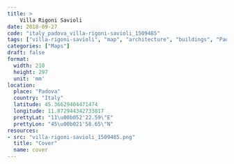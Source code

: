 ```yaml
---
title: > 
    Villa Rigoni Savioli
date: 2018-09-27
code: "italy_padova_villa-rigoni-savioli_1509485"
tags: ["villa-rigoni-savioli", "map", "architecture", "buildings", "Padova", "Italy"]
categories: ["Maps"]
draft: false
format:
  width: 210
  height: 297
  unit: 'mm'
location:
  place: "Padova"
  country: "Italy"
  latitude: 45.36629404471474
  longitude: 11.872944342733817
  prettyLat: "11\u00b052'22.59\"E"
  prettyLon: "45\u00b021'58.65\"N"
resources:
- src: "villa-rigoni-savioli_1509485.png"
  title: "Cover"
  name: cover
---
```

